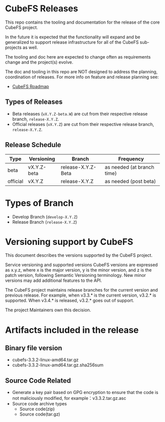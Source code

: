 # CubeFS Releases

This repo contains the tooling and documentation for the release of
the core CubeFS project.

In the future it is expected that the functionality will expand and be
generalized to support release infrastructure for all of the CubeFS
sub-projects as well.

The tooling and doc here are expected to change often as requirements
change and the project(s) evolve.

The doc and tooling in this repo are NOT designed to address the planning,
coordination of releases.  For more info on feature and release planning see:
* [CubeFS Roadmap](https://github.com/cubefs/cubefs/blob/master/ROADMAP.md)


## Types of Releases

* Beta releases (`vX.Y.Z-beta.W`) are cut from their respective release branch,
  `release-X.Y.Z`.
* Official releases (`vX.Y.Z`) are cut from their respective release branch,
  `release-X.Y.Z`.

## Release Schedule

| Type      | Versioning     | Branch               | Frequency                    |
| ----      | ----------     | ---------            | ---------                    |
| beta      | vX.Y.Z-beta    | release-X.Y.Z-Beta   | as needed (at branch time)   |
| official  | vX.Y.Z         | release-X.Y.Z        | as needed (post beta)        |

# Types of Branch 
* Develop Branch (`develop-X.Y.Z`)
* Release Branch (`release-X.Y.Z`)

# Versioning support by CubeFS
This document describes the versions supported by the CubeFS project.

Service versioning and supported versions
CubeFS versions are expressed as x.y.z, where x is the major version, y is the minor version, and z is the patch version, following Semantic Versioning terminology. New minor versions may add additional features to the API.

The CubeFS project maintains release branches for the current version and previous release. For example, when v3.3.* is the current version, v3.2.* is supported. When v3.4.* is released, v3.2.* goes out of support.

The project Maintainers own this decision.

# Artifacts included in the release
## Binary file version
- cubefs-3.3.2-linux-amd64.tar.gz
- cubefs-3.3.2-linux-amd64.tar.gz.sha256sum

## Source Code Related
- Generate a key pair based on GPG encryption to ensure that the code is not maliciously modified, for example：v3.3.2.tar.gz.asc
- Source code archive types
	- Source code(zip)
	- Source code(tar.gz)

